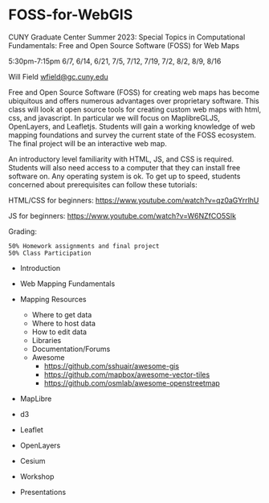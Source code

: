 # FOSS-for-WebGIS
CUNY Graduate Center Summer 2023: Special Topics in Computational Fundamentals: Free and Open Source Software (FOSS) for Web Maps

5:30pm-7:15pm
6/7, 6/14, 6/21, 7/5, 7/12, 7/19, 7/2, 8/2, 8/9, 8/16

Will Field
wfield@gc.cuny.edu

Free and Open Source Software (FOSS) for creating web maps has become ubiquitous and offers numerous advantages over proprietary software. This class will look at open source tools for creating custom web maps with html, css, and javascript. In particular we will focus on MaplibreGLJS, OpenLayers, and Leafletjs. Students will gain a working knowledge of web mapping foundations and survey the current state of the FOSS ecosystem. The final project will be an interactive web map.

An introductory level familiarity with HTML, JS, and CSS is required. Students will also need access to a computer that they can install free software on. Any operating system is ok. To get up to speed, students concerned about prerequisites can follow these tutorials:

HTML/CSS for beginners: https://www.youtube.com/watch?v=qz0aGYrrlhU

JS for beginners: https://www.youtube.com/watch?v=W6NZfCO5SIk

Grading:

    50% Homework assignments and final project
    50% Class Participation
    
* Introduction

* Web Mapping Fundamentals

* Mapping Resources
    * Where to get data
    * Where to host data
    * How to edit data
    * Libraries
    * Documentation/Forums
    * Awesome 
        * https://github.com/sshuair/awesome-gis
        * https://github.com/mapbox/awesome-vector-tiles
        * https://github.com/osmlab/awesome-openstreetmap

* MapLibre

* d3

* Leaflet

* OpenLayers

* Cesium

* Workshop

* Presentations

